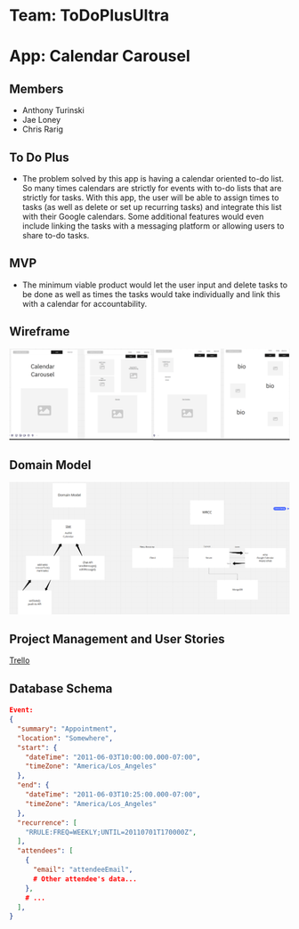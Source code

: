 # Team: ToDoPlusUltra

# App: Calendar Carousel

## Members

- Anthony Turinski
- Jae Loney
- Chris Rarig

## To Do Plus

- The problem solved by this app is having a calendar oriented to-do list. So many times calendars are strictly for events with to-do lists that are strictly for tasks. With this app, the user will be able to assign times to tasks (as well as delete or set up recurring tasks) and integrate this list with their Google calendars. Some additional features would even include linking the tasks with a messaging platform or allowing users to share to-do tasks.

## MVP

- The minimum viable product would let the user input and delete tasks to be done as well as times the tasks would take individually and link this with a calendar for accountability.

## Wireframe
![Wireframe](/wireframe.png)
<br />

## Domain Model
![Domain Model](/domain_model.png)
<br />

## Project Management and User Stories
[Trello](https://trello.com/b/4ndc5YjL/todoplus)

## Database Schema

```json
Event:
{
  "summary": "Appointment",
  "location": "Somewhere",
  "start": {
    "dateTime": "2011-06-03T10:00:00.000-07:00",
    "timeZone": "America/Los_Angeles"
  },
  "end": {
    "dateTime": "2011-06-03T10:25:00.000-07:00",
    "timeZone": "America/Los_Angeles"
  },
  "recurrence": [
    "RRULE:FREQ=WEEKLY;UNTIL=20110701T170000Z",
  ],
  "attendees": [
    {
      "email": "attendeeEmail",
      # Other attendee's data...
    },
    # ...
  ],
}
```